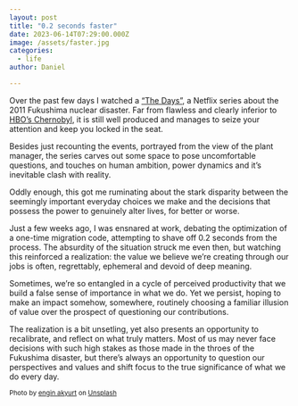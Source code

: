 ```yaml
---
layout: post
title: "0.2 seconds faster"
date: 2023-06-14T07:29:00.000Z
image: /assets/faster.jpg
categories:
  - life
author: Daniel

---
```

Over the past few days I watched a <a href="https://www.netflix.com/us/title/81233755?s=i&trkid=0&vlang=en&clip=81682069">“The Days”</a>, a Netflix series about the 2011 Fukushima nuclear disaster.  Far from flawless and clearly inferior to <a href="https://www.hbo.com/chernobyl">HBO’s Chernobyl</a>, it is still well produced and manages to seize your attention and keep you locked in the seat.<!--more-->

Besides just recounting the events, portrayed from the view of the plant manager, the series carves out some space to pose uncomfortable questions, and touches on human ambition, power dynamics and it’s inevitable clash with reality.  

Oddly enough, this got me ruminating about the stark disparity between the seemingly important everyday choices we make and the decisions that possess the power to genuinely alter lives, for better or worse.

Just a few weeks ago, I was ensnared at work, debating the optimization of a one-time migration code, attempting to shave off 0.2 seconds from the process.  The absurdity of the situation struck me even then, but watching this reinforced a realization: the value we believe we’re creating through our jobs is often, regrettably, ephemeral and devoid of deep meaning.

Sometimes, we’re so entangled in a cycle of perceived productivity that we build a false sense of importance in what we do. Yet we persist, hoping to make an impact somehow, somewhere,  routinely choosing a familiar illusion of value over the prospect of questioning our contributions.

The realization is a bit unsetling, yet also presents an opportunity to recalibrate, and reflect on what truly matters. Most of us may never face decisions with such high stakes as those made in the throes of the Fukushima disaster, but there’s always an opportunity to question our perspectives and values and shift focus to the true significance of what we do every day.

<sup>Photo by <a href="https://unsplash.com/@enginakyurt?utm_source=unsplash&utm_medium=referral&utm_content=creditCopyText">engin akyurt</a> on <a href="https://unsplash.com/photos/16kg7sIC0gY?utm_source=unsplash&utm_medium=referral&utm_content=creditCopyText">Unsplash</a>
</sup>  